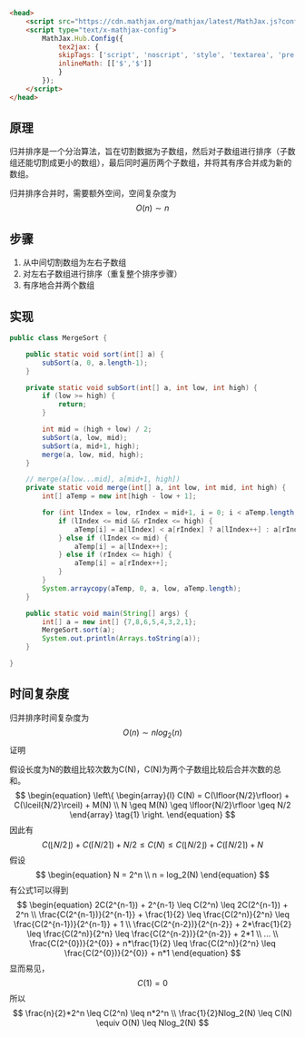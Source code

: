 ```html
<head>
    <script src="https://cdn.mathjax.org/mathjax/latest/MathJax.js?config=TeX-AMS-MML_HTMLorMML" type="text/javascript"></script>
    <script type="text/x-mathjax-config">
        MathJax.Hub.Config({
            tex2jax: {
            skipTags: ['script', 'noscript', 'style', 'textarea', 'pre'],
            inlineMath: [['$','$']]
            }
        });
    </script>
</head>
```

## 原理

归并排序是一个分治算法，旨在切割数据为子数组，然后对子数组进行排序（子数组还能切割成更小的数组），最后同时遍历两个子数组，并将其有序合并成为新的数组。

归并排序合并时，需要额外空间，空间复杂度为
$$
O(n) \sim n
$$

## 步骤

1. 从中间切割数组为左右子数组
2. 对左右子数组进行排序（重复整个排序步骤）
3. 有序地合并两个数组

## 实现

```java
public class MergeSort {

    public static void sort(int[] a) {
        subSort(a, 0, a.length-1);
    }

    private static void subSort(int[] a, int low, int high) {
        if (low >= high) {
            return;
        }

        int mid = (high + low) / 2;
        subSort(a, low, mid);
        subSort(a, mid+1, high);
        merge(a, low, mid, high);
    }

    // merge(a[low...mid], a[mid+1, high])
    private static void merge(int[] a, int low, int mid, int high) {
        int[] aTemp = new int[high - low + 1];

        for (int lIndex = low, rIndex = mid+1, i = 0; i < aTemp.length; i++) {
            if (lIndex <= mid && rIndex <= high) {
                aTemp[i] = a[lIndex] < a[rIndex] ? a[lIndex++] : a[rIndex++];
            } else if (lIndex <= mid) {
                aTemp[i] = a[lIndex++];
            } else if (rIndex <= high) {
                aTemp[i] = a[rIndex++];
            }
        }
        System.arraycopy(aTemp, 0, a, low, aTemp.length);
    }

    public static void main(String[] args) {
        int[] a = new int[] {7,8,6,5,4,3,2,1};
        MergeSort.sort(a);
        System.out.println(Arrays.toString(a));
    }

}
```

## 时间复杂度

归并排序时间复杂度为
$$
O(n) \sim nlog_2(n)
$$
证明

​	假设长度为N的数组比较次数为C(N)，C(N)为两个子数组比较后合并次数的总和。
$$
\begin{equation}
\left\{
\begin{array}{l}
	C(N) = C(\lfloor{N/2}\rfloor) + C(\lceil{N/2}\rceil) + M(N) \\
	N \geq M(N) \geq \lfloor{N/2}\rfloor \geq N/2
\end{array}
\tag{1}
\right.
\end{equation}
$$
因此有
$$
\begin{equation}
C(\lfloor{N/2}\rfloor) + C(\lceil{N/2}\rceil) + N/2 \leq C(N) \leq C(\lfloor{N/2}\rfloor) + C(\lceil{N/2}\rceil) + N \tag{2}
\end{equation}
$$
假设
$$
\begin{equation}
N = 2^n \\
n = log_2(N)
\end{equation}
$$
有公式1可以得到
$$
\begin{equation}
2C(2^{n-1}) + 2^{n-1} \leq C(2^n) \leq 2C(2^{n-1}) + 2^n \\
\frac{C(2^{n-1})}{2^{n-1}} + \frac{1}{2} \leq \frac{C(2^n)}{2^n} \leq \frac{C(2^{n-1})}{2^{n-1}} + 1 \\
\frac{C(2^{n-2})}{2^{n-2}} + 2*\frac{1}{2} \leq \frac{C(2^n)}{2^n} \leq \frac{C(2^{n-2})}{2^{n-2}} + 2*1 \\
... \\
\frac{C(2^{0})}{2^{0}} + n*\frac{1}{2} \leq \frac{C(2^n)}{2^n} \leq \frac{C(2^{0})}{2^{0}} + n*1
\end{equation}
$$
显而易见，
$$
C(1) = 0
$$
所以
$$
\frac{n}{2}*2^n \leq C(2^n) \leq n*2^n \\
\frac{1}{2}Nlog_2(N) \leq C(N) \equiv O(N) \leq Nlog_2(N)
$$
